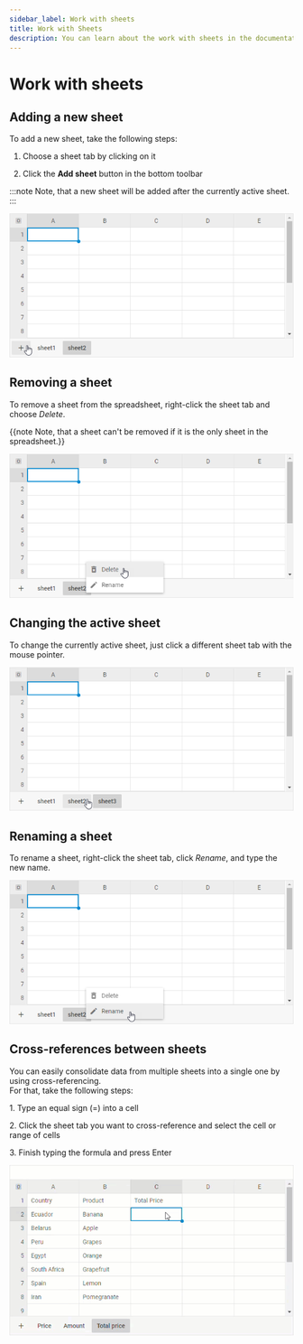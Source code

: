 ```yaml
---
sidebar_label: Work with sheets
title: Work with Sheets
description: You can learn about the work with sheets in the documentation of the DHTMLX JavaScript Spreadsheet library. Browse developer guides and API reference, try out code examples and live demos, and download a free 30-day evaluation version of DHTMLX Spreadsheet.
---
```


# Work with sheets

## Adding a new sheet

To add a new sheet, take the following steps:

1. Choose a sheet tab by clicking on it

2. Click the **Add sheet** button in the bottom toolbar

:::note
Note, that a new sheet will be added after the currently active sheet.
:::

![Add sheet](assets/add_sheet.png)

## Removing a sheet

To remove a sheet from the spreadsheet, right-click the sheet tab and choose *Delete*.

{{note Note, that a sheet can't be removed if it is the only sheet in the spreadsheet.}}

![Remove sheet](assets/remove_sheet.png)

## Changing the active sheet

To change the currently active sheet, just click a different sheet tab with the mouse pointer.

![Change active sheet](assets/change_active_sheet.png)

## Renaming a sheet

To rename a sheet, right-click the sheet tab, click *Rename*, and type the new name.

![Rename sheet](assets/rename_sheet.png)

## Cross-references between sheets

You can easily consolidate data from multiple sheets into a single one by using cross-referencing. <br> For that, take the following steps:

1\.  Type an equal sign (=) into a cell

2\.  Click the sheet tab you want to cross-reference and select the cell or range of cells

3\.  Finish typing the formula and press Enter

![Using formulas](assets/cross_reference.gif)
